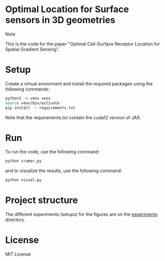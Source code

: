 # Optimal Location for Surface sensors in 3D geometries
>[!NOTE]
> This is the code for the paper "Optimal Cell-Surface Receptor Location for Spatial Gradient Sensing".

# Setup
Create a virtual enviorment and install the required packages using the following commands:
```bash
python3 -m venv venv
source venv/bin/activate
pip install -r requirements.txt
```
Note that the requirements.txt contain the cuda12 version of JAX.


# Run
To run the code, use the following command:
```bash
python cramer.py
```

and to visualize the results, use the following command:
```bash
python visual.py
```

# Project structure

The different experiments (setups) for the figures are on the [experiments](experiments/) directory.

# License

MIT License
